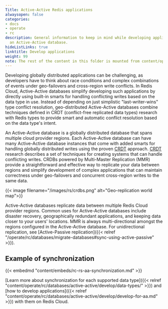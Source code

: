```yaml
---
Title: Active-Active Redis applications
alwaysopen: false
categories:
- docs
- operate
- rc
description: General information to keep in mind while developing applications for
  an Active-Active database.
hideListLinks: true
linktitle: Develop applications
weight: 99
note: The rest of the content in this folder is mounted from content/operate/rs/databases/active-active/develop. If you need to make a change in the pages in this folder, make it in the RS folder.
---
```

Developing globally distributed applications can be challenging, as
developers have to think about race conditions and complex combinations
of events under geo-failovers and cross-region write conflicts. In Redis Cloud, Active-Active databases
simplify developing such applications by directly using built-in smarts
for handling conflicting writes based on the data type in use. Instead
of depending on just simplistic "last-writer-wins" type conflict
resolution, geo-distributed Active-Active databases combine techniques defined in CRDT
(conflict-free replicated data types) research with Redis types to
provide smart and automatic conflict resolution based on the data type's
intent.

An Active-Active database is a globally distributed database that spans multiple cloud provider regions. Each Active-Active database can have many Active-Active database instances
that come with added smarts for handling globally distributed writes
using the proven
[CRDT](https://en.wikipedia.org/wiki/Conflict-free_replicated_data_type)
approach.
[CRDT](https://en.wikipedia.org/wiki/Conflict-free_replicated_data_type)
research describes a set of techniques for creating systems that can
handle conflicting writes. CRDBs powered by Multi-Master Replication
(MMR) provide a straightforward and effective way to replicate your
data between regions and simplify development of complex applications
that can maintain correctness under geo-failovers and concurrent
cross-region writes to the same data.

{{< image filename="/images/rs/crdbs.png" alt="Geo-replication world map">}}

Active-Active databases replicate data between multiple Redis Cloud provider regions. Common uses for Active-Active databases include disaster recovery,
geographically redundant applications, and keeping data closer to your
users' locations. MMR is always multi-directional amongst the regions
configured in the Active-Active database. For unidirectional replication, see [Active-Passive replication]({{< relref "/operate/rc/databases/migrate-databases#sync-using-active-passive" >}}).

## Example of synchronization

{{< embedmd "content/embeds/rc-rs-aa-synchronization.md" >}}

[Learn more about
synchronization for
each supported data type]({{< relref "content/operate/rc/databases/active-active/develop/data-types/" >}}) and [how to develop applications]({{< relref "content/operate/rc/databases/active-active/develop/develop-for-aa.md" >}}) with them on Redis Cloud.